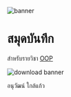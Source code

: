 ![banner](https://picsum.photos/800/250)

# สมุดบันทึก

สำหรับรายวิชา [OOP](https://thelordbeem.github.io)

![download banner](./big.jpg)
 
อนุวัฒน์ ใกล้แก้ว
